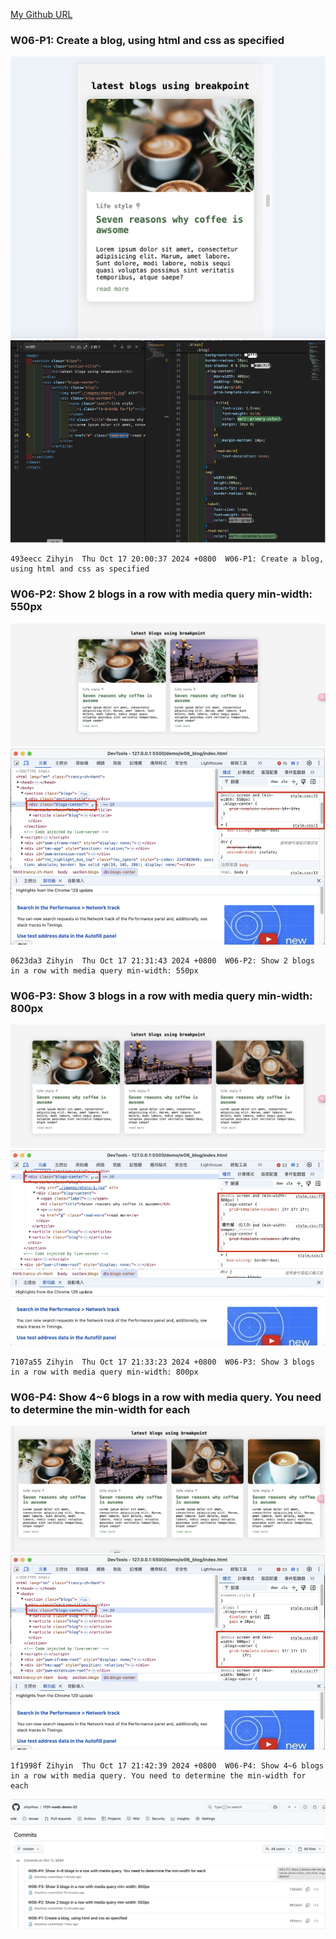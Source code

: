 
[My Github URL](https://github.com/zihyinhsu/1131-sweb-demo-22)

### W06-P1: Create a blog, using html and css as specified

![](images/w06-01.png)
![](images/w06-02.png)

```
493eecc Zihyin  Thu Oct 17 20:00:37 2024 +0800  W06-P1: Create a blog, using html and css as specified
```
### W06-P2: Show 2 blogs in a row with media query min-width: 550px

![alt text](images/w06-03.png)
![alt text](images/w06-04.png)
```
0623da3 Zihyin  Thu Oct 17 21:31:43 2024 +0800  W06-P2: Show 2 blogs in a row with media query min-width: 550px
```
### W06-P3: Show 3 blogs in a row with media query min-width: 800px
![alt text](images/w06-05.png)
![alt text](images/w06-06.png)

```
7107a55 Zihyin  Thu Oct 17 21:33:23 2024 +0800  W06-P3: Show 3 blogs in a row with media query min-width: 800px
```
### W06-P4: Show 4~6 blogs in a row with media query. You need to determine the min-width for each

![alt text](images/w06-07.png)
![alt text](images/w06-08.png)
```
1f1998f Zihyin  Thu Oct 17 21:42:39 2024 +0800  W06-P4: Show 4~6 blogs in a row with media query. You need to determine the min-width for each
```

![alt text](images/w06-09.png)